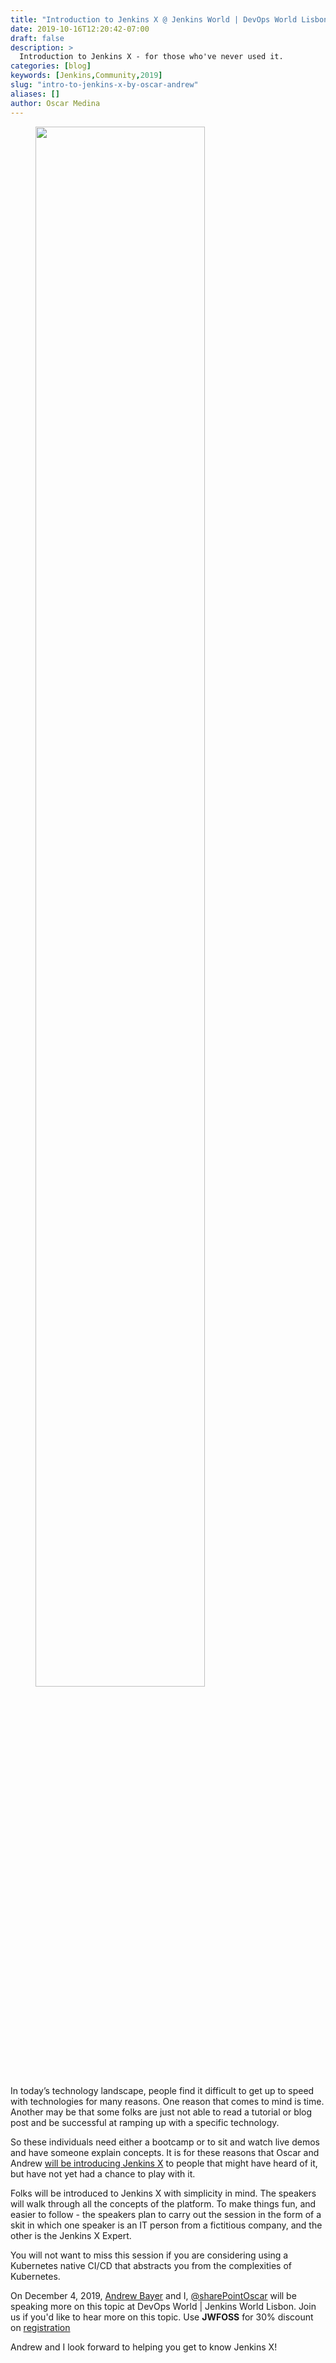 ```yaml
---
title: "Introduction to Jenkins X @ Jenkins World | DevOps World Lisbon"
date: 2019-10-16T12:20:42-07:00
draft: false
description: >
  Introduction to Jenkins X - for those who've never used it.
categories: [blog]
keywords: [Jenkins,Community,2019]
slug: "intro-to-jenkins-x-by-oscar-andrew"
aliases: []
author: Oscar Medina
---
```


<figure>
<img src="/images/jw-libson-oscar-andrew-talk.png" width="80%"/>
</figure>

In today’s technology landscape, people find it difficult to get up to speed with technologies for many reasons.  One reason that comes to mind is time.  Another may be that  some folks are just not able to read a tutorial or blog post and be successful at ramping up with a specific technology.  

So these individuals need either a bootcamp or to sit and watch live demos and have someone explain concepts.  It is for these reasons that Oscar and Andrew [will be introducing Jenkins X](https://sched.co/VFHj) to people that might have heard of it, but have not yet had a chance to play with it.

Folks will be introduced to Jenkins X with simplicity in mind.  The speakers will walk through all the concepts of the platform. To make things fun, and easier to follow - the speakers plan to carry out the session in the form of a skit in which one speaker is an IT person from a fictitious company, and the other is the Jenkins X Expert.

You will not want to miss this session if you are considering using a Kubernetes native CI/CD that abstracts you from the complexities of Kubernetes.

On December 4, 2019, [Andrew Bayer](https://twitter.com/abayer) and I, [@sharePointOscar](https://twitter.com/SharePointOscar) will be speaking more on this topic at DevOps World | Jenkins World Lisbon. Join us if you'd like to hear more on this topic.  Use **JWFOSS** for 30% discount on [registration](https://web.cvent.com/event/94fdc1a9-a1d1-46d6-9085-b995bf895d0b/regProcessStep1?RefId=web)

Andrew and I look forward to helping you get to know Jenkins X!
